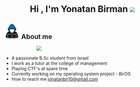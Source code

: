 <h1 align="center"><b>Hi , I'm Yonatan Birman </b><img src="https://media.giphy.com/media/hvRJCLFzcasrR4ia7z/giphy.gif" width="35"></h1>
	
## <picture><img src = "https://github.com/0xAbdulKhalid/0xAbdulKhalid/raw/main/assets/mdImages/about_me.gif" width = 50px></picture> **About me**

<img align="right" src="https://github-readme-stats.vercel.app/api/top-langs?username=yonatan-birman&show_icons=true&locale=en&layout=compact&line_height=20&title_color=7A7ADB&icon_color=2234AE&text_color=D3D3D3&bg_color=0,000000,130F40" width="400"/>

<br>

- A passionate B.Sc student from Israel
- I work as a tutor at the college of management
- Playing CTF's at spare time
- Currently working on my operating system project - BirOS
- How to reach me jonatanbir10@gmail.com

